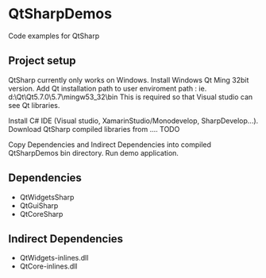 # QtSharpDemos
Code examples for QtSharp

## Project setup

QtSharp currently only works on Windows.
Install Windows Qt Ming 32bit version. Add Qt installation path to user enviroment path : ie. d:\Qt\Qt5.7.0\5.7\mingw53_32\bin
This is required so that Visual studio can see Qt libraries.

Install C# IDE (Visual studio, XamarinStudio/Monodevelop, SharpDevelop...).
Download QtSharp compiled libraries from .... TODO

Copy Dependencies and Indirect Dependencies into compiled QtSharpDemos bin directory. Run demo application.

## Dependencies

* QtWidgetsSharp
* QtGuiSharp
* QtCoreSharp

## Indirect Dependencies

* QtWidgets-inlines.dll
* QtCore-inlines.dll

